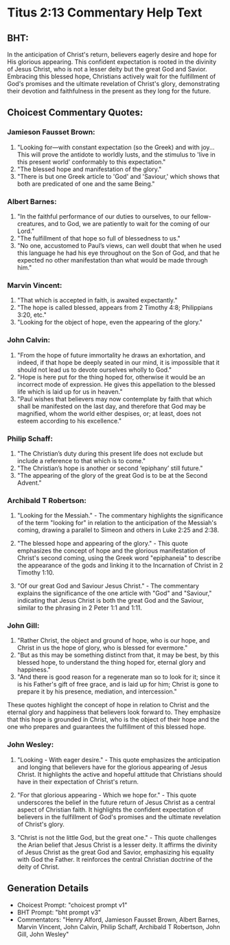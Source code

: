# Titus 2:13 Commentary Help Text

## BHT:
In the anticipation of Christ's return, believers eagerly desire and hope for His glorious appearing. This confident expectation is rooted in the divinity of Jesus Christ, who is not a lesser deity but the great God and Savior. Embracing this blessed hope, Christians actively wait for the fulfillment of God's promises and the ultimate revelation of Christ's glory, demonstrating their devotion and faithfulness in the present as they long for the future.

## Choicest Commentary Quotes:
### Jamieson Fausset Brown:
1. "Looking for—with constant expectation (so the Greek) and with joy... This will prove the antidote to worldly lusts, and the stimulus to 'live in this present world' conformably to this expectation." 
2. "The blessed hope and manifestation of the glory." 
3. "There is but one Greek article to 'God' and 'Saviour,' which shows that both are predicated of one and the same Being."

### Albert Barnes:
1. "In the faithful performance of our duties to ourselves, to our fellow-creatures, and to God, we are patiently to wait for the coming of our Lord." 
2. "The fulfillment of that hope so full of blessedness to us."
3. "No one, accustomed to Paul’s views, can well doubt that when he used this language he had his eye throughout on the Son of God, and that he expected no other manifestation than what would be made through him."

### Marvin Vincent:
1. "That which is accepted in faith, is awaited expectantly." 
2. "The hope is called blessed, appears from 2 Timothy 4:8; Philippians 3:20, etc." 
3. "Looking for the object of hope, even the appearing of the glory."

### John Calvin:
1. "From the hope of future immortality he draws an exhortation, and indeed, if that hope be deeply seated in our mind, it is impossible that it should not lead us to devote ourselves wholly to God."
2. "Hope is here put for the thing hoped for, otherwise it would be an incorrect mode of expression. He gives this appellation to the blessed life which is laid up for us in heaven."
3. "Paul wishes that believers may now contemplate by faith that which shall be manifested on the last day, and therefore that God may be magnified, whom the world either despises, or; at least, does not esteem according to his excellence."

### Philip Schaff:
1. "The Christian’s duty during this present life does not exclude but include a reference to that which is to come."
2. "The Christian’s hope is another or second ‘epiphany’ still future."
3. "The appearing of the glory of the great God is to be at the Second Advent."

### Archibald T Robertson:
1. "Looking for the Messiah." - The commentary highlights the significance of the term "looking for" in relation to the anticipation of the Messiah's coming, drawing a parallel to Simeon and others in Luke 2:25 and 2:38.

2. "The blessed hope and appearing of the glory." - This quote emphasizes the concept of hope and the glorious manifestation of Christ's second coming, using the Greek word "epiphaneia" to describe the appearance of the gods and linking it to the Incarnation of Christ in 2 Timothy 1:10.

3. "Of our great God and Saviour Jesus Christ." - The commentary explains the significance of the one article with "God" and "Saviour," indicating that Jesus Christ is both the great God and the Saviour, similar to the phrasing in 2 Peter 1:1 and 1:11.

### John Gill:
1. "Rather Christ, the object and ground of hope, who is our hope, and Christ in us the hope of glory, who is blessed for evermore."
2. "But as this may be something distinct from that, it may be best, by this blessed hope, to understand the thing hoped for, eternal glory and happiness."
3. "And there is good reason for a regenerate man so to look for it; since it is his Father's gift of free grace, and is laid up for him; Christ is gone to prepare it by his presence, mediation, and intercession."

These quotes highlight the concept of hope in relation to Christ and the eternal glory and happiness that believers look forward to. They emphasize that this hope is grounded in Christ, who is the object of their hope and the one who prepares and guarantees the fulfillment of this blessed hope.

### John Wesley:
1. "Looking - With eager desire." - This quote emphasizes the anticipation and longing that believers have for the glorious appearing of Jesus Christ. It highlights the active and hopeful attitude that Christians should have in their expectation of Christ's return.

2. "For that glorious appearing - Which we hope for." - This quote underscores the belief in the future return of Jesus Christ as a central aspect of Christian faith. It highlights the confident expectation of believers in the fulfillment of God's promises and the ultimate revelation of Christ's glory.

3. "Christ is not the little God, but the great one." - This quote challenges the Arian belief that Jesus Christ is a lesser deity. It affirms the divinity of Jesus Christ as the great God and Savior, emphasizing his equality with God the Father. It reinforces the central Christian doctrine of the deity of Christ.


## Generation Details
- Choicest Prompt: "choicest prompt v1"
- BHT Prompt: "bht prompt v3"
- Commentators: "Henry Alford, Jamieson Fausset Brown, Albert Barnes, Marvin Vincent, John Calvin, Philip Schaff, Archibald T Robertson, John Gill, John Wesley"
